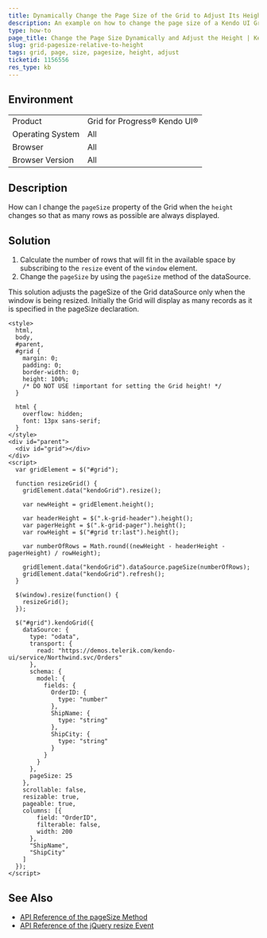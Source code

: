 ```yaml
---
title: Dynamically Change the Page Size of the Grid to Adjust Its Height
description: An example on how to change the page size of a Kendo UI Grid so that it displays as many rows as possible within the available height.
type: how-to
page_title: Change the Page Size Dynamically and Adjust the Height | Kendo UI Grid for jQuery
slug: grid-pagesize-relative-to-height
tags: grid, page, size, pagesize, height, adjust
ticketid: 1156556
res_type: kb
---
```


## Environment

<table>
 <tr>
  <td>Product</td>
  <td>Grid for Progress® Kendo UI®</td>
 </tr>
 <tr>
  <td>Operating System</td>
  <td>All</td>
 </tr>
 <tr>
  <td>Browser</td>
  <td>All</td>
 </tr>
 <tr>
  <td>Browser Version</td>
  <td>All</td>
 </tr>
</table>

## Description

How can I change the `pageSize` property of the Grid when the `height` changes so that as many rows as possible are always displayed.

## Solution

1. Calculate the number of rows that will fit in the available space by subscribing to the `resize` event of the `window` element.
1. Change the `pageSize` by using the `pageSize` method of the dataSource.

This solution adjusts the pageSize of the Grid dataSource only when the window is being resized. Initially the Grid will display as many records as it is specified in the pageSize declaration.

```dojo
<style>
  html,
  body,
  #parent,
  #grid {
    margin: 0;
    padding: 0;
    border-width: 0;
    height: 100%;
    /* DO NOT USE !important for setting the Grid height! */
  }

  html {
    overflow: hidden;
    font: 13px sans-serif;
  }
</style>
<div id="parent">
  <div id="grid"></div>
</div>
<script>
  var gridElement = $("#grid");

  function resizeGrid() {
    gridElement.data("kendoGrid").resize();

    var newHeight = gridElement.height();

    var headerHeight = $(".k-grid-header").height();
    var pagerHeight = $(".k-grid-pager").height();
    var rowHeight = $("#grid tr:last").height();

    var numberOfRows = Math.round((newHeight - headerHeight - pagerHeight) / rowHeight);

    gridElement.data("kendoGrid").dataSource.pageSize(numberOfRows);
    gridElement.data("kendoGrid").refresh();
  }

  $(window).resize(function() {
    resizeGrid();
  });

  $("#grid").kendoGrid({
    dataSource: {
      type: "odata",
      transport: {
        read: "https://demos.telerik.com/kendo-ui/service/Northwind.svc/Orders"
      },
      schema: {
        model: {
          fields: {
            OrderID: {
              type: "number"
            },
            ShipName: {
              type: "string"
            },
            ShipCity: {
              type: "string"
            }
          }
        }
      },
      pageSize: 25
    },
    scrollable: false,
    resizable: true,
    pageable: true,
    columns: [{
        field: "OrderID",
        filterable: false,
        width: 200
      },
      "ShipName",
      "ShipCity"
    ]
  });
</script>
```

## See Also

* [API Reference of the pageSize Method](https://docs.telerik.com/kendo-ui/api/javascript/data/datasource/methods/pagesize)
* [API Reference of the jQuery resize Event](https://api.jquery.com/resize/)
